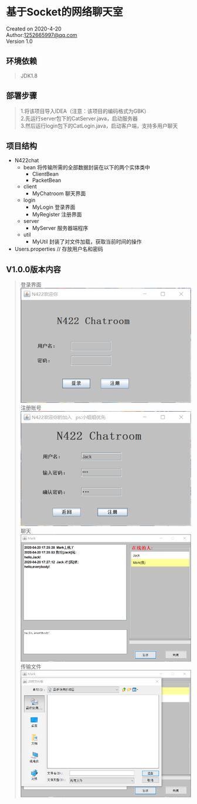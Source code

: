 # 基于Socket的网络聊天室

Created on 2020-4-20<br/>
Author:<1252665997@qq.com><br/>
Version 1.0<br/>

## 环境依赖
>JDK1.8

## 部署步骤
>1.将该项目导入IDEA（注意：该项目的编码格式为GBK）  
>2.先运行server包下的CatServer.java，启动服务器  
>3.然后运行login包下的CatLogin.java，启动客户端，支持多用户聊天

## 项目结构
+ N422chat  
   + bean           将传输所需的全部数据封装在以下的两个实体类中
     + ClientBean
     + PacketBean
   + client
     + MyChatroom   聊天界面<br/>
   + login
     + MyLogin      登录界面<br/>
     + MyRegister   注册界面<br/>
   + server
     + MyServer     服务器端程序<br/>
   + util
     + MyUtil       封装了对文件加载，获取当前时间的操作<br/>
+ Users.properties // 存放用户名和密码

## V1.0.0版本内容
>登录界面<br/>
![ ](picture/login.png)
><br/>注册账号<br/>
![ ](picture/register.png)
><br/>聊天<br/>
![ ](picture/chatting.png)
><br/>传输文件<br/>
![ ](picture/transmit.png)
